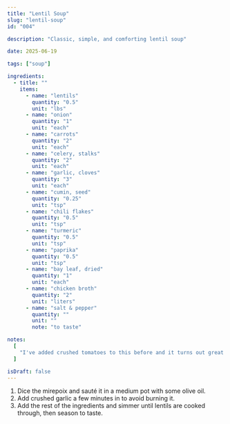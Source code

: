 ```yaml
---
title: "Lentil Soup"
slug: "lentil-soup"
id: "004"

description: "Classic, simple, and comforting lentil soup"

date: 2025-06-19

tags: ["soup"]

ingredients:
  - title: ""
    items:
      - name: "lentils"
        quantity: "0.5"
        unit: "lbs"
      - name: "onion"
        quantity: "1"
        unit: "each"
      - name: "carrots"
        quantity: "2"
        unit: "each"
      - name: "celery, stalks"
        quantity: "2"
        unit: "each"
      - name: "garlic, cloves"
        quantity: "3"
        unit: "each"
      - name: "cumin, seed"
        quantity: "0.25"
        unit: "tsp"
      - name: "chili flakes"
        quantity: "0.5"
        unit: "tsp"
      - name: "turmeric"
        quantity: "0.5"
        unit: "tsp"
      - name: "paprika"
        quantity: "0.5"
        unit: "tsp"
      - name: "bay leaf, dried"
        quantity: "1"
        unit: "each"
      - name: "chicken broth"
        quantity: "2"
        unit: "liters"
      - name: "salt & pepper"
        quantity: ""
        unit: ""
        note: "to taste"

notes:
  [
    "I've added crushed tomatoes to this before and it turns out great but definitely a different vibe and not necessary.",
  ]

isDraft: false
---
```


1. Dice the mirepoix and sauté it in a medium pot with some olive oil.
2. Add crushed garlic a few minutes in to avoid burning it.
3. Add the rest of the ingredients and simmer until lentils are cooked through, then season to taste.
